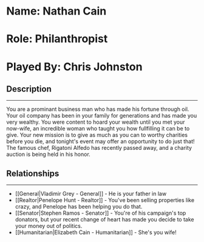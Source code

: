 # Name: Nathan Cain
# Role: Philanthropist
# Played By: Chris Johnston

## Description
---
You are a prominant business man who has made his fortune through oil. Your oil company has been in your family for generations and has made you very wealthy. You were content to hoard your wealth until you met your now-wife, an incredible woman who taught you how fullfilling it can be to give. Your new mission is to give as much as you can to worthy charities before you die, and tonight's event may offer an opportunity to do just that! The famous chef, Rigatoni Alfedo has recently passed away, and a charity auction is being held in his honor.

## Relationships
---
- [[General|Vladimir Grey - General]] - He is your father in law
- [[Realtor|Penelope Hunt - Realtor]] - You've been selling properties like crazy, and Penelope has been helping you do that.
- [[Senator|Stephen Ramos - Senator]] - You're of his campaign's top donators, but your recent change of heart has made you decide to take your money out of politics.
- [[Humanitarian|Elizabeth Cain - Humanitarian]] - She's you wife!